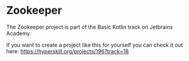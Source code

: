 # Zookeeper

The Zookeeper project is part of the Basic Kotlin track on Jetbrains Academy.

If you want to create a project like this for yourself you can check it out here: https://hyperskill.org/projects/196?track=18
